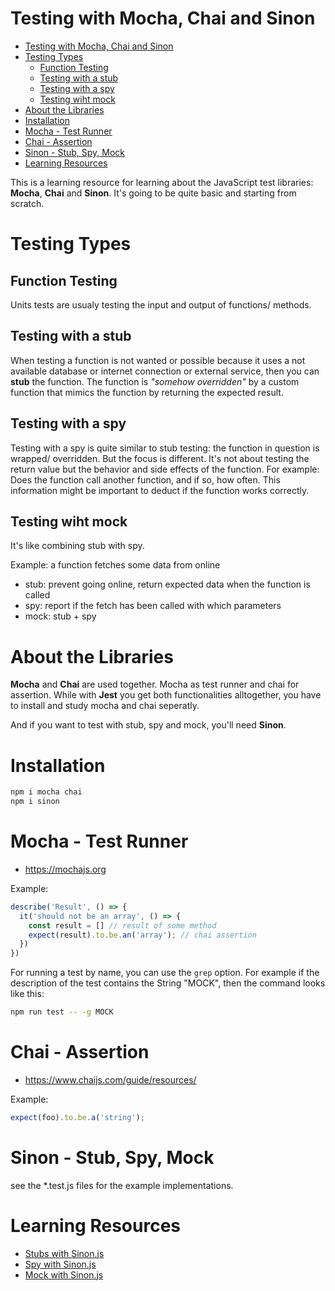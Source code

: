 # Testing with Mocha, Chai and Sinon

- [Testing with Mocha, Chai and Sinon](#testing-with-mocha-chai-and-sinon)
- [Testing Types](#testing-types)
  - [Function Testing](#function-testing)
  - [Testing with a stub](#testing-with-a-stub)
  - [Testing with a spy](#testing-with-a-spy)
  - [Testing wiht mock](#testing-wiht-mock)
- [About the Libraries](#about-the-libraries)
- [Installation](#installation)
- [Mocha - Test Runner](#mocha---test-runner)
- [Chai - Assertion](#chai---assertion)
- [Sinon - Stub, Spy, Mock](#sinon---stub-spy-mock)
- [Learning Resources](#learning-resources)


This is a learning resource for learning about the JavaScript test libraries: **Mocha**, **Chai** and **Sinon**. It's going to be quite basic and starting from scratch. 

# Testing Types

## Function Testing

Units tests are usualy testing the input and output of functions/ methods.

## Testing with a stub

When testing a function is not wanted or possible because it uses a not available database or internet connection or external service, then you can **stub** the function. The function is *"somehow overridden"* by a custom function that mimics the function by returning the expected result.
  
## Testing with a spy

Testing with a spy is quite similar to stub testing: the function in question is wrapped/ overridden. But the focus is different. It's not about testing the return value but the behavior and side effects of the function. For example: Does the function call another function, and if so, how often. This information might be important to deduct if the function works correctly.

## Testing wiht mock

It's like combining stub with spy.

Example: a function fetches some data from online
- stub: prevent going online, return expected data when the function is called
- spy: report if the fetch has been called with which parameters
- mock: stub + spy

# About the Libraries

**Mocha** and **Chai** are used together. Mocha as test runner and chai for assertion. While with **Jest** you get both functionalities alltogether, you have to install and study mocha and chai seperatly.

And if you want to test with stub, spy and mock, you'll need **Sinon**.

# Installation

```bash
npm i mocha chai
npm i sinon
```


# Mocha - Test Runner

- https://mochajs.org

Example:
```js
describe('Result', () => {
  it('should not be an array', () => {
    const result = [] // result of some method
    expect(result).to.be.an('array'); // chai assertion
  })
})

```

For running a test by name, you can use the `grep` option. For example if the description of the test contains the String "MOCK", then the command looks like this:

```bash
npm run test -- -g MOCK
```


# Chai - Assertion

- https://www.chaijs.com/guide/resources/

Example:
```js
expect(foo).to.be.a('string');
```

# Sinon - Stub, Spy, Mock

see the *.test.js files for the example implementations.


# Learning Resources

- [Stubs with Sinon.js](https://stackabuse.com/using-stubs-for-testing-in-javascript-with-sinon-js/)
- [Spy with Sinon.js](https://stackabuse.com/using-spies-for-testing-in-javascript-with-sinon/)
- [Mock with Sinon.js](https://stackabuse.com/using-mocks-for-testing-in-javascript-with-sinon-js/)